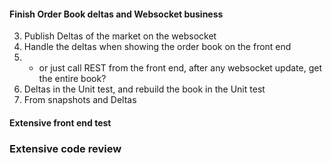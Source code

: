 
#### Finish Order Book deltas and Websocket business
3. Publish Deltas of the market on the websocket
2. Handle the deltas when showing the order book on the front end
3.   - or just call REST from the front end, after any websocket update, get the entire book?
4.  Deltas in the Unit test, and rebuild the book in the Unit test
   5. From snapshots and Deltas

#### Extensive front end test

### Extensive code review



